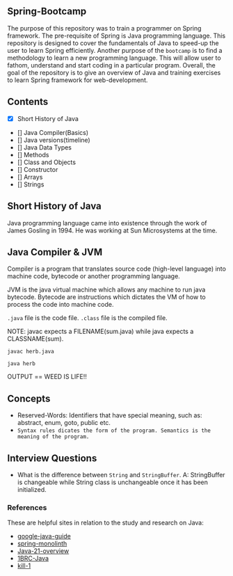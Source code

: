 ## Spring-Bootcamp

The purpose of this repository was to train a programmer on Spring framework. The pre-requisite of Spring 
is Java programming language. This repository is designed to cover the fundamentals of Java to speed-up the 
user to learn Spring efficiently. Another purpose of the `bootcamp` is to find a methodology to learn a new programming language. This will allow
user to fathom, understand and start coding in a particular program. Overall, the goal of the repository is to give
an overview of Java and training exercises to learn Spring framework for web-development.

## Contents

- [x] Short History of Java
- [] Java Compiler(Basics)
- [] Java versions(timeline)
- [] Java Data Types
- [] Methods
- [] Class and Objects
- [] Constructor
- [] Arrays
- [] Strings


## Short History of Java

Java programming language came into existence through the work of James Gosling in 1994. He was working at Sun 
Microsystems at the time. 

## Java Compiler & JVM

Compiler is a program that translates source code (high-level language) into machine code, bytecode or another 
programming language. 

JVM is the java virtual machine which allows any machine to run java bytecode. Bytecode are instructions 
which dictates the VM of how to process the code into machine code.

`.java` file is the code file. `.class` file is the compiled file.

NOTE: javac expects a FILENAME(sum.java) while java expects a CLASSNAME(sum). 

`javac herb.java`

`java herb`

OUTPUT == WEED IS LIFE!!


## Concepts

- Reserved-Words: Identifiers that have special meaning, such as: abstract, enum, goto, public etc.
- `Syntax rules dicates the form of the program. Semantics is the meaning of the program.`

## Interview Questions

- What is the difference between `String` and `StringBuffer`.
A: StringBuffer is changeable while String class is unchangeable once it has been initialized.



### References

These are helpful sites in relation to the study and research on Java:

- [google-java-guide](https://google.github.io/styleguide/javaguide.html)
- [spring-monolinth](https://spring.io/blog/2022/10/21/introducing-spring-modulith)
- [Java-21-overview](https://horstmann.com/unblog/2023-09-19/index.html)
- [1BRC-Java](https://questdb.io/blog/1brc-merykittys-magic-swar/)
- [kill-1](https://stackoverflow.com/questions/77485058/will-sending-kill-11-to-java-process-raises-a-nullpointerexception)


